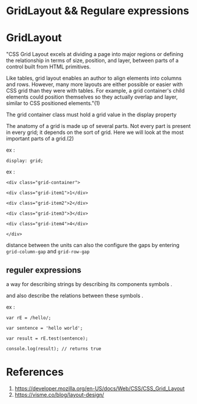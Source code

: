 # GridLayout && Regulare expressions


# GridLayout

"CSS Grid Layout excels at dividing a page into major regions or defining the relationship in terms of size, position, and layer, between parts of a control built from HTML primitives.

Like tables, grid layout enables an author to align elements into columns and rows. However, many more layouts are either possible or easier with CSS grid than they were with tables. For example, a grid container's child elements could position themselves so they actually overlap and layer, similar to CSS positioned elements."(1)

The grid container class must hold a grid value in the display property

The anatomy of a grid is made up of several parts. Not every part is present in every grid; it depends on the sort of grid. Here we will look at the most important parts of a grid.(2)

ex :

```display: grid;```

ex :

```<div class="grid-container">```

  ```<div class="grid-item1">1</div>```

  ```<div class="grid-item2">2</div>```

  ```<div class="grid-item3">3</div>```

  ```<div class="grid-item4">4</div>```

```</div>```

distance between the units can also the configure the gaps by entering
 ```grid-column-gap``` and ```grid-row-gap```

## reguler expressions 

a way for  describing strings by describing its components symbols .

and also describe the relations between these symbols .

ex :

```var rE = /hello/;```

```var sentence = 'hello world';```

```var result = rE.test(sentence);```

```console.log(result); // returns true```




# References
1. https://developer.mozilla.org/en-US/docs/Web/CSS/CSS_Grid_Layout
2. https://visme.co/blog/layout-design/